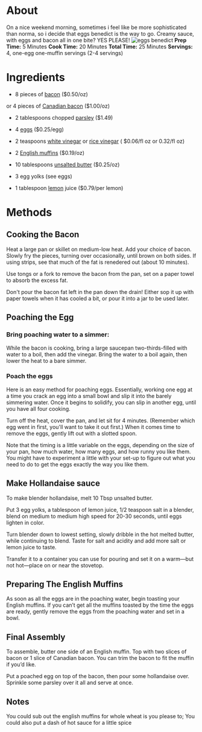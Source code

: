 # About
On a nice weekend morning, sometimes i feel like be more sophisticated than norma, so i decide that eggs benedict is the way to go. Creamy sauce, with eggs and bacon all in one bite? YES PLEASE!
![eggs benedict](https://www.simplyrecipes.com/wp-content/uploads/2010/04/eggs-benedict-vertical-a-1600-600x759.jpg)
**Prep Time:** 5 Minutes
**Cook Time:** 20 Minutes
**Total Time:** 25 Minutes
**Servings:** 4, one-egg one-muffin servings (2-4 servings)


# Ingredients

* 8 pieces of [bacon](https://www.amazon.com/365-Everyday-Value-Smokehouse-Bacon/dp/B074H5GZ7P/ref=sr_1_1?almBrandId=VUZHIFdob2xlIEZvb2Rz&fpw=alm&keywords=bacon&qid=1583758736&s=wholefoods&sr=1-1) ($0.50/oz)

or 4 pieces of [Canadian bacon](https://www.amazon.com/Niman-Ranch-Bacon-Canadian-Ounce/dp/B0781384R4/ref=sr_1_2?almBrandId=VUZHIFdob2xlIEZvb2Rz&fpw=alm&keywords=canadian+bacon&qid=1583758666&s=wholefoods&sr=1-2) ($1.00/oz)

* 2 tablespoons chopped [parsley](https://www.amazon.com/Organic-Italian-Parsley-1-Bunch/dp/B000RGWK50/ref=sr_1_1?almBrandId=VUZHIFdob2xlIEZvb2Rz&fpw=alm&keywords=parsley&qid=1583758871&s=wholefoods&sr=1-1) ($1.49)

* 4 [eggs](https://www.amazon.com/365-Everyday-Value-Brown-Non-Gmo/dp/B07PFDYT9T/ref=sr_1_1?almBrandId=VUZHIFdob2xlIEZvb2Rz&fpw=alm&keywords=eggs&qid=1583759456&s=wholefoods&sr=1-1) ($0.25/egg)

* 2 teaspoons [white vinegar](https://www.amazon.com/365-Everyday-Value-Organic-Distilled/dp/B074H76RVT/ref=sr_1_1?almBrandId=VUZHIFdob2xlIEZvb2Rz&fpw=alm&keywords=white+vinegar&qid=1583759171&s=wholefoods&sr=1-1)  or [rice vinegar](https://www.amazon.com/Marukan-Vinegar-Rice-Ssnd-Grmt/dp/B01H4LC276/ref=sr_1_3?almBrandId=VUZHIFdob2xlIEZvb2Rz&fpw=alm&keywords=rice+vinegar&qid=1583759074&s=wholefoods&sr=1-3) ( $0.06/fl oz or 0.32/fl oz)

* 2 [English muffins](https://grocery.walmart.com/ip/Thomas-Original-Nooks-Crannies-English-Muffins-Plain-6-count-13-oz/10448006) ($0.19/oz)

* 10 tablespoons [unsalted butter](https://www.amazon.com/365-Everyday-Value-Unsalted-Butter/dp/B074VDJ7KZ/ref=sr_1_1?almBrandId=VUZHIFdob2xlIEZvb2Rz&fpw=alm&keywords=unsalted+butter&qid=1583759389&s=wholefoods&sr=1-1) ($0.25/oz) 

* 3 egg yolks (see eggs)

* 1 tablespoon [lemon](https://www.amazon.com/Lemon-Reg-Conventional-1-Count/dp/B07811W5WR/ref=sr_1_4?almBrandId=VUZHIFdob2xlIEZvb2Rz&fpw=alm&keywords=lemon&qid=1583759630&s=wholefoods&sr=1-4) juice ($0.79/per lemon)



# Methods

## Cooking the Bacon
Heat a large pan or skillet on medium-low heat. Add your choice of bacon. Slowly fry the pieces, turning over occasionally, until brown on both sides. If using strips, see that much of the fat is renedered out (about 10 minutes).

Use tongs or a fork to remove the bacon from the pan, set on a paper towel to absorb the excess fat.

Don't pour the bacon fat left in the pan down the drain! Either sop it up with paper towels when it has cooled a bit, or pour it into a jar to be used later.

## Poaching the Egg
### Bring poaching water to a simmer: 
While the bacon is cooking, bring a large saucepan two-thirds-filled with water to a boil, then add the vinegar. Bring the water to a boil again, then lower the heat to a bare simmer.

### Poach the eggs
 Here is an easy method for poaching eggs. Essentially, working one egg at a time you crack an egg into a small bowl and slip it into the barely simmering water. Once it begins to solidify, you can slip in another egg, until you have all four cooking.
 
 Turn off the heat, cover the pan, and let sit for 4 minutes. (Remember which egg went in first, you'll want to take it out first.) When it comes time to remove the eggs, gently lift out with a slotted spoon.
 
 Note that the timing is a little variable on the eggs, depending on the size of your pan, how much water, how many eggs, and how runny you like them. You might have to experiment a little with your set-up to figure out what you need to do to get the eggs exactly the way you like them.

## Make Hollandaise sauce
 To make blender hollandaise, melt 10 Tbsp unsalted butter.

 Put 3 egg yolks, a tablespoon of lemon juice, 1/2 teaspoon salt in a blender, blend on medium to medium high speed for 20-30 seconds, until eggs lighten in color.

 Turn blender down to lowest setting, slowly dribble in the hot melted butter, while continuing to blend. Taste for salt and acidity and add more salt or lemon juice to taste.

 Transfer it to a container you can use for pouring and set it on a warm—but not hot—place on or near the stovetop.

## Preparing The English Muffins
As soon as all the eggs are in the poaching water, begin toasting your English muffins. If you can’t get all the muffins toasted by the time the eggs are ready, gently remove the eggs from the poaching water and set in a bowl.

## Final Assembly
To assemble, butter one side of an English muffin. Top with two slices of bacon or 1 slice of Canadian bacon. You can trim the bacon to fit the muffin if you’d like.

Put a poached egg on top of the bacon, then pour some hollandaise over. Sprinkle some parsley over it all and serve at once.


## Notes
You could sub out the english muffins for whole wheat is you please to;
You could also put a dash of hot sauce for a little spice 







